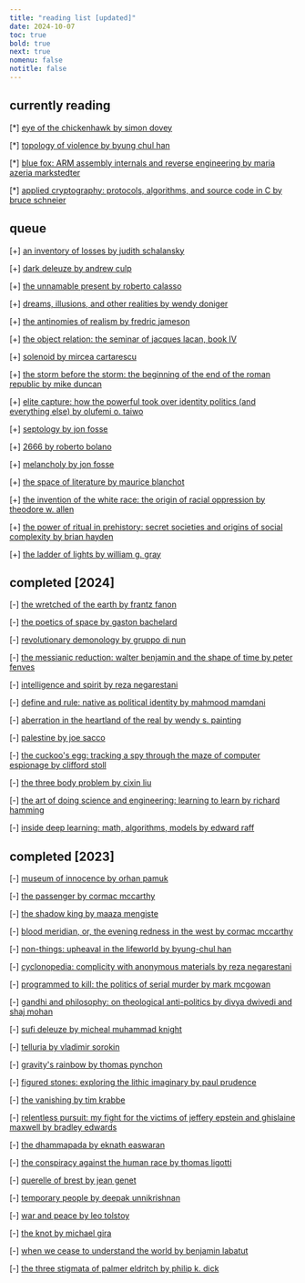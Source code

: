 ```yaml
---
title: "reading list [updated]"
date: 2024-10-07
toc: true
bold: true
next: true
nomenu: false
notitle: false
---
```


## **currently reading**

[*] [eye of the chickenhawk by simon dovey](https://www.goodreads.com/book/show/199391047-eye-of-the-chickenhawk)

[*] [topology of violence by byung chul han](https://mitpress.mit.edu/9780262534956/topology-of-violence/)

[*] [blue fox: ARM assembly internals and reverse engineering by maria azeria markstedter](https://leg-assembly.com/)

[*] [applied cryptography: protocols, algorithms, and source code in C by bruce schneier](https://www.schneier.com/books/applied-cryptography/)

## **queue**

[+] [an inventory of losses by judith schalansky](https://www.ndbooks.com/book/an-inventory-of-losses/)

[+] [dark deleuze by andrew culp](https://theanarchistlibrary.org/library/andrew-culp-dark-deleuze)

[+] [the unnamable present by roberto calasso](https://en.wikipedia.org/wiki/The_Unnamable_Present)

[+] [dreams, illusions, and other realities by wendy doniger](https://www.goodreads.com/book/show/2205553.Dreams_Illusion_and_Other_Realities)

[+] [the antinomies of realism by fredric jameson](https://www.versobooks.com/en-ca/products/2339-the-antinomies-of-realism?srsltid=AfmBOorUarbTW_GWbXSelPMs603qMH3IvH27tnMH0HsPQ5cPPmvN5O9s)

[+] [the object relation: the seminar of jacques lacan, book IV](https://nosubject.com/Seminar_IV)

[+] [solenoid by mircea cartarescu](https://www.goodreads.com/book/show/196842517-solenoid?from_search=true&from_srp=true&qid=phntqqLkD8&rank=2)

[+] [the storm before the storm: the beginning of the end of the roman republic by mike duncan](https://www.goodreads.com/book/show/34184069-the-storm-before-the-storm?from_search=true&from_srp=true&qid=wULe01SkY7&rank=1)

[+] [elite capture: how the powerful took over identity politics (and everything else) by olufemi o. taiwo](https://www.goodreads.com/book/show/59463840-elite-capture?from_search=true&from_srp=true&qid=xF4Y0YjDVt&rank=1)

[+] [septology by jon fosse](https://www.goodreads.com/book/show/60246552-septology?from_search=true&from_srp=true&qid=zzIEDrygX5&rank=2)

[+] [2666 by roberto bolano](https://www.goodreads.com/book/show/63032.2666?from_search=true&from_srp=true&qid=D9DlyAp34d&rank=1)

[+] [melancholy by jon fosse](https://www.goodreads.com/book/show/118449.Melancholy?from_search=true&from_srp=true&qid=7CwUWghR1R&rank=1)

[+] [the space of literature by maurice blanchot](https://www.goodreads.com/book/show/184882.The_Space_of_Literature?from_search=true&from_srp=true&qid=HoIOHVsDBV&rank=1)

[+] [the invention of the white race: the origin of racial oppression by theodore w. allen](https://www.goodreads.com/book/show/39948369-the-power-of-ritual-in-prehistory?ref=nav_sb_ss_4_19)

[+] [the power of ritual in prehistory: secret societies and origins of social complexity by brian hayden](https://www.goodreads.com/book/show/39948369-the-power-of-ritual-in-prehistory?ref=nav_sb_ss_4_19)

[+] [the ladder of lights by william g. gray](https://www.goodreads.com/book/show/1360219.The_Ladder_of_Lights?ref=nav_sb_ss_1_16)

## **completed [2024]**

[-] [the wretched of the earth by frantz fanon](https://en.wikipedia.org/wiki/The_Wretched_of_the_Earth)

[-] [the poetics of space by gaston bachelard](https://www.goodreads.com/book/show/13269.The_Poetics_of_Space?from_search=true&from_srp=true&qid=Hgv4kPkwnh&rank=1)

[-] [revolutionary demonology by gruppo di nun](https://www.goodreads.com/book/show/57927485-revolutionary-demonology?from_search=true&from_srp=true&qid=z5ao8hXxVN&rank=1)

[-] [the messianic reduction: walter benjamin and the shape of time by peter fenves](https://www.goodreads.com/book/show/13269.The_Poetics_of_Space?from_search=true&from_srp=true&qid=Hgv4kPkwnh&rank=1)

[-] [intelligence and spirit by reza negarestani](https://www.goodreads.com/book/show/35218850-intelligence-and-spirit?from_search=true&from_srp=true&qid=nUITbVXOaM&rank=1)

[-] [define and rule: native as political identity by mahmood mamdani](https://www.goodreads.com/book/show/15861565-define-and-rule?from_search=true&from_srp=true&qid=8BBvUD3ujO&rank=1)

[-] [aberration in the heartland of the real by wendy s. painting](https://www.goodreads.com/en/book/show/23281022)

[-] [palestine by joe sacco](https://www.goodreads.com/book/show/769712.Palestine?from_search=true&from_srp=true&qid=tz8S3Ow0HM&rank=2)

[-] [the cuckoo's egg: tracking a spy through the maze of computer espionage by clifford stoll](https://www.goodreads.com/book/show/18154.The_Cuckoo_s_Egg)

[-] [the three body problem by cixin liu](https://www.goodreads.com/book/show/20518872-the-three-body-problem)

[-] [the art of doing science and engineering: learning to learn by richard hamming](https://www.goodreads.com/book/show/530415.The_Art_of_Doing_Science_and_Engineering?from_search=true&from_srp=true&qid=yPVd4Oc3lA&rank=1)

[-] [inside deep learning: math, algorithms, models by edward raff](https://www.goodreads.com/book/show/57553039-inside-deep-learning?from_search=true&from_srp=true&qid=4HjWLxAolm&rank=1)

## **completed [2023]**

[-] [museum of innocence by orhan pamuk](https://www.goodreads.com/book/show/6282753-the-museum-of-innocence?from_search=true&from_srp=true&qid=lrj8YyZN5L&rank=1)

[-] [the passenger by cormac mccarthy](https://www.goodreads.com/book/show/60526801-the-passenger)

[-] [the shadow king by maaza mengiste](https://www.goodreads.com/book/show/43726511-the-shadow-king?from_search=true&from_srp=true&qid=bRe7yr9s9m&rank=1)

[-] [blood meridian, or, the evening redness in the west by cormac mccarthy](https://www.goodreads.com/book/show/394535.Blood_Meridian_or_the_Evening_Redness_in_the_West?from_search=true&from_srp=true&qid=LLPTmHvA4l&rank=1)

[-] [non-things: upheaval in the lifeworld by byung-chul han](https://www.goodreads.com/book/show/59794522-non-things?from_search=true&from_srp=true&qid=a5Uq50ZNQ6&rank=1)

[-] [cyclonopedia: complicity with anonymous materials by reza negarestani](https://www.goodreads.com/book/show/4617457-cyclonopedia?from_search=true&from_srp=true&qid=UdKuEIm5Qj&rank=1)

[-] [programmed to kill: the politics of serial murder by mark mcgowan](https://www.goodreads.com/book/show/919537.Programmed_to_Kill?from_search=true&from_srp=true&qid=IYeH3eEpfu&rank=1)

[-] [gandhi and philosophy: on theological anti-politics by divya dwivedi and shaj mohan](https://www.goodreads.com/book/show/25732024-gandhi-and-philosophy?from_search=true&from_srp=true&qid=XCDEcguS5j&rank=2)

[-] [sufi deleuze by micheal muhammad knight](https://www.goodreads.com/book/show/60257620-sufi-deleuze?from_search=true&from_srp=true&qid=B7eX0QUEIY&rank=1)

[-] [telluria by vladimir sorokin](https://www.goodreads.com/book/show/58559133-telluria?from_search=true&from_srp=true&qid=LTVZLhI0gt&rank=1)

[-] [gravity's rainbow by thomas pynchon](https://www.goodreads.com/book/show/415.Gravity_s_Rainbow?from_search=true&from_srp=true&qid=T6UrSBNXql&rank=1)

[-] [figured stones: exploring the lithic imaginary by paul prudence](https://www.goodreads.com/book/show/91312119-figured-stones?from_search=true&from_srp=true&qid=CBTLwgAPef&rank=1)

[-] [the vanishing by tim krabbe](https://www.goodreads.com/book/show/133782677-the-vanishing-by-tim-krabb?from_search=true&from_srp=true&qid=rVxn3Ie9s1&rank=1)

[-] [relentless pursuit: my fight for the victims of jeffery epstein and ghislaine maxwell by bradley edwards](https://www.goodreads.com/book/show/50515912-relentless-pursuit?from_search=true&from_srp=true&qid=TFvnK9WgdD&rank=6)

[-] [the dhammapada by eknath easwaran](https://www.goodreads.com/book/show/45011102-the-dhammapada?from_search=true&from_srp=true&qid=tbC3cEU8Cy&rank=1)

[-] [the conspiracy against the human race by thomas ligotti](https://www.goodreads.com/book/show/8524528-the-conspiracy-against-the-human-race?from_search=true&from_srp=true&qid=eAj1Jqx0y0&rank=1)

[-] [querelle of brest by jean genet](https://www.goodreads.com/book/show/53007.Querelle_of_Brest?from_search=true&from_srp=true&qid=H6lkjR5rJs&rank=1)

[-] [temporary people by deepak unnikrishnan](https://www.goodreads.com/book/show/30753477-temporary-people?from_search=true&from_srp=true&qid=d7ESTcv97t&rank=2)

[-] [war and peace by leo tolstoy](https://www.goodreads.com/book/show/656.War_and_Peace?from_search=true&from_srp=true&qid=e5Cob3fAw0&rank=1)

[-] [the knot by michael gira](https://www.goodreads.com/book/show/61470388-the-knot?from_search=true&from_srp=true&qid=uiVUytb0hd&rank=1)

[-] [when we cease to understand the world by benjamin labatut](https://www.goodreads.com/book/show/62069739-when-we-cease-to-understand-the-world?from_search=true&from_srp=true&qid=FyqHyrly9B&rank=1)

[-] [the three stigmata of palmer eldritch by philip k. dick](https://www.goodreads.com/book/show/14185.The_Three_Stigmata_of_Palmer_Eldritch?from_search=true&from_srp=true&qid=KESIL3bSmK&rank=1)
